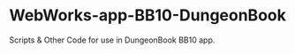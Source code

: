 WebWorks-app-BB10-DungeonBook
=============================

Scripts &amp; Other Code for use in DungeonBook BB10 app.
